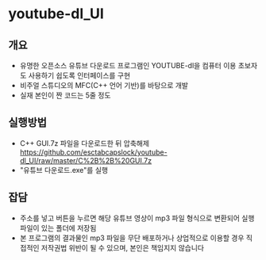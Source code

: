 # youtube-dl_UI

## 개요

- 유명한 오픈소스 유튜브 다운로드 프로그램인 YOUTUBE-dl을 컴퓨터 이용 초보자도 사용하기 쉽도록 인터페이스를 구현
- 비주얼 스튜디오의 MFC(C++ 언어 기반)를 바탕으로 개발
- 실재 본인이 짠 코드는 5줄 정도

## 실행방법

- C++ GUI.7z 파일을 다운로드한 뒤 압축해제 <a>https://github.com/esctabcapslock/youtube-dl_UI/raw/master/C%2B%2B%20GUI.7z</a>
- "유튜브 다운로드.exe"를 실행

## 잡담

- 주소를 넣고 버튼을 누르면 해당 유튜브 영상이 mp3 파일 형식으로 변환되어 실행 파일이 있는 폴더에 저장됨
- 본 프로그램의 결과물인 mp3 파일을 무단 배포하거나 상업적으로 이용할 경우 직접적인 저작권법 위반이 될 수 있으며, 본인은 책임지지 않습니다
